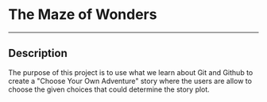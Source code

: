 # The Maze of Wonders  

---

## Description  
The purpose of this project is to use what we learn about Git and Github to create a "Choose Your Own Adventure" story where the users are allow to choose the given choices that could determine the story plot.  